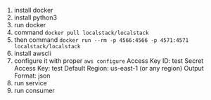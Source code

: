 1. install docker
2. install python3
3. run docker
4. command ```docker pull localstack/localstack```
5. then command ```docker run --rm -p 4566:4566 -p 4571:4571 localstack/localstack```
6. install awscli
7. configure it with proper ```aws configure```
        Access Key ID: test
        Secret Access Key: test
        Default Region: us-east-1 (or any region)
        Output Format: json
8. run service
9. run consumer

